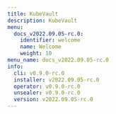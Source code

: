 ```yaml
---
title: KubeVault
description: KubeVault
menu:
  docs_v2022.09.05-rc.0:
    identifier: welcome
    name: Welcome
    weight: 10
menu_name: docs_v2022.09.05-rc.0
info:
  cli: v0.9.0-rc.0
  installer: v2022.09.05-rc.0
  operator: v0.9.0-rc.0
  unsealer: v0.9.0-rc.0
  version: v2022.09.05-rc.0
---
```



